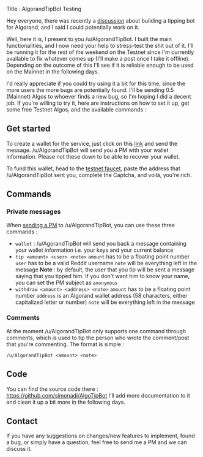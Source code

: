 Title : AlgorandTipBot Testing

Hey everyone, there was recently a [discussion](https://www.reddit.com/r/AlgorandOfficial/comments/malpyg/algo_tipbot_would_it_be_possible) about building a tipping bot for Algorand, and I said I could potentially work on it.

Well, here it is, I present to you /u/AlgorandTipBot. I built the main functionalities, and I now need your help to stress-test the shit out of it. I'll be running it for the rest of the weekend on the Testnet since I'm currently available to fix whatever comes up (I'll make a post once I take it offline). Depending on the outcome of this I'll see if it is reliable enough to be used on the Mainnet in the following days.

I'd really appreciate if you could try using it a bit for this time, since the more users the more bugs are potentially found. I'll be sending 0.5 (Mainnet) Algos to whoever finds a new bug, so I'm hoping I did a decent job. If you're willing to try it, here are instructions on how to set it up, get some free Testnet Algos, and the available commands :

## Get started

To create a wallet for the service, just click on this [link](https://www.reddit.com/message/compose/?to=AlgorandTipBot&subject=NewAccount&message=wallet) and send the message. /u/AlgorandTipBot will send you a PM with your wallet information. Please not these down to be able to recover your wallet.

To fund this wallet, head to the [testnet faucet](https://bank.testnet.algorand.network/), paste the address that /u/AlgorandTipBot sent you, complete the Captcha, and voilà, you're rich.

## Commands

### Private messages

When [sending a PM](https://www.reddit.com/message/compose/?to=AlgorandTipBot) to /u/AlgorandTipBot, you can use these three commands :

 - `wallet` : /u/AgorandTipBot will send you back a message containing your wallet information i.e. your keys and your current balance
 - `tip <amount> <user> <note>`
    `amount` has to be a floating point number
    `user` has to be a valid Reddit username
    `note` will be everything left in  the message
    **Note** : by default, the user that you tip will be sent a message saying that you tipped him. If you don't want him to know your name, you can set the PM subject as `anonymous`
 - `withdraw <amount> <address> <note>`
    `amount` has to be a floating point number
    `address` is an Algorand wallet address (58 characters, either capitalized letter or number)
    `note` will be everything left in the message

### Comments

At the moment /u/AlgorandTipBot only supports one command through comments, which is used to tip the person who wrote the comment/post that you're commenting. The format is simple :

`/u/AlgorandTipBot <amount> <note>`

## Code

You can find the source code there : https://github.com/simonadi/AlgoTipBot
I'll add more documentation to it and clean it up a bit more in the following days.

## Contact

If you have any suggestions on changes/new features to implement, found a bug, or simply have a question, feel free to send me a PM and we can discuss it.
